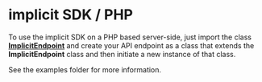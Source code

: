 # implicit SDK / PHP

To use the implicit SDK on a PHP based server-side, just import the class [**ImplicitEndpoint**](/lib/implicit_endpoint.php) and create your API endpoint as a class that extends the **ImplicitEndpoint** class and then initiate a new instance of that class.

See the examples folder for more information.